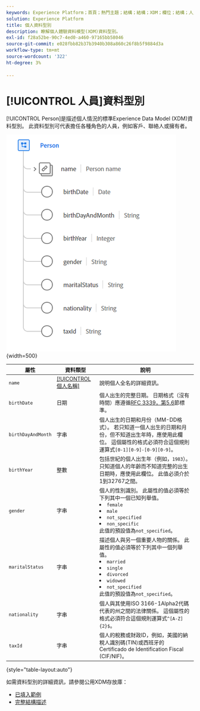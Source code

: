 ```yaml
---
keywords: Experience Platform；首頁；熱門主題；結構；結構；XDM；欄位；結構；人員；資料型別；資料型別；
solution: Experience Platform
title: 個人資料型別
description: 瞭解個人體驗資料模型(XDM)資料型別。
exl-id: f28a52be-90c7-4ed0-a460-97165bb58046
source-git-commit: e028fbb82b37b3940b308a860c26f8b5f9884d3a
workflow-type: tm+mt
source-wordcount: '322'
ht-degree: 3%

---
```


# [!UICONTROL 人員]資料型別

[!UICONTROL Person]是描述個人情況的標準Experience Data Model (XDM)資料型別。 此資料型別可代表擔任各種角色的人員，例如客戶、聯絡人或擁有者。

![個人影像](../images/data-types/person.PNG){width=500}

| 屬性 | 資料類型 | 說明 |
| --- | --- | --- |
| `name` | [[!UICONTROL 個人名稱]](./person-name.md) | 說明個人全名的詳細資訊。 |
| `birthDate` | 日期 | 個人出生的完整日期。 日期格式（沒有時間）應遵循[RFC 3339，第5.6](https://tools.ietf.org/html/rfc3339#section-5.6)節標準。 |
| `birthDayAndMonth` | 字串 | 個人出生的日期和月份（MM-DD格式）。 若只知道一個人出生的日期和月份，但不知道出生年時，應使用此欄位。 這個屬性的格式必須符合這個規則運算式`[0-1][0-9]-[0-9][0-9]`。 |
| `birthYear` | 整數 | 包括世紀的個人出生年（例如，`1983`）。 只知道個人的年齡而不知道完整的出生日期時，應使用此欄位。 此值必須介於1到32767之間。 |
| `gender` | 字串 | 個人的性別識別。 此屬性的值必須等於下列其中一個已知列舉值。 <li> `female` </li> <li> `male` </li> <li> `not_specified` </li> <li> `non_specific` </li> 此值的預設值為`not_specified`。 |
| `maritalStatus` | 字串 | 描述個人與另一個重要人物的關係。 此屬性的值必須等於下列其中一個列舉值。 <li> `married` </li> <li> `single` </li> <li> `divorced` </li> <li> `widowed` </li> <li> `not_specified` </li> 此值的預設值為`not_specified`。 |
| `nationality` | 字串 | 個人與其使用ISO 3166-1Alpha2代碼代表的州之間的法律關係。 這個屬性的格式必須符合這個規則運算式`^[A-Z]{2}$`。 |
| `taxId` | 字串 | 個人的稅務或財政ID，例如，美國的納稅人識別碼(TIN)或西班牙的Certificado de Identification Fiscal (CIF/NIF)。 |

{style="table-layout:auto"}

如需資料型別的詳細資訊，請參閱公用XDM存放庫：

* [已填入範例](https://github.com/adobe/xdm/blob/master/components/datatypes/person/person.example.1.json)
* [完整結構描述](https://github.com/adobe/xdm/blob/master/components/datatypes/person/person.schema.json)
